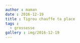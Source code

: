 ```yaml
---
author : maman
date : 2016-12-19
title : Tigrou chauffe ta place
tags : 
  - grossesse
gallery : img/2016-12-19
---
```

